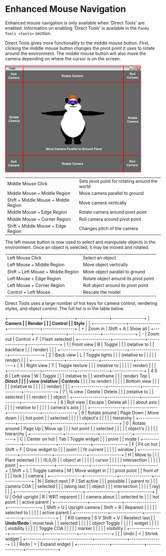 # Enhanced Mouse Navigation

Enhanced mouse navigation is only available when 'Direct Tools' are
enabled. Information on enabling 'Direct Tools' is available in the
`Panda Tools <tools>` section.

Direct Tools gives more functionality to the middle mouse button. First,
clicking the middle mouse button changes the pivot point it uses to
rotate around the environment. The middle mouse button will also move
the camera depending on where the cursor is on the screen.

![image][]

|                                      |                                                |
|--------------------------------------|------------------------------------------------|
| Middle Mouse Click                   | Sets pivot point for rotating around the world |
| Middle Mouse + Middle Region         | Move camera parallel to ground                 |
| Shift + Middle Mouse + Middle Region | Move camera vertically                         |
| Middle Mouse + Edge Region           | Rotate camera around pivot point               |
| Middle Mouse + Corner Region         | Roll camera around pivot point                 |
| Shift + Middle Mouse + Edge Region   | Changes pitch of the camera                    |

The left mouse button is now used to select and manipulate objects in
the environment. Once an object is selected, it may be moved and
rotated.

|                                    |                                      |
|------------------------------------|--------------------------------------|
| Left Mouse Click                   | Select an object                     |
| Left Mouse + Middle Region         | Move object vertically               |
| Shift + Left Mouse + Middle Region | Move object parallel to ground       |
| Left Mouse + Edge Region           | Rotate object around its pivot point |
| Left Mouse + Corner Region         | Roll object around its pivot point   |
| Control + Left Mouse               | Rescale the model                    |

Direct Tools uses a large number of hot keys for camera control,
rendering styles, and object control. The full list is in the table
below.

+----------------+----------------+----------------+----------------+
| **Camera       |                | **Render       |                |
| Control**      |                | Style**        |                |
+----------------+----------------+----------------+----------------+
| \+             | Zoom in        | Shift + A      | Show all       |
+----------------+----------------+----------------+----------------+
| \-             | Zoom out       | Control + F    | Flash selected |
+----------------+----------------+----------------+----------------+
| 1              | Front view     | B              | Toggle         |
|                | (relative to   |                | backface       |
|                | render)        |                |                |
+----------------+----------------+----------------+----------------+
| 2              | Back view      | L              | Toggle lights  |
|                | (relative to   |                |                |
|                | render)        |                |                |
+----------------+----------------+----------------+----------------+
| 3              | Right view     | T              | Toggle texture |
|                | (relative to   |                |                |
|                | render)        |                |                |
+----------------+----------------+----------------+----------------+
| 4 5 6          | Left view      | W              | Toggle         |
|                | (relative to   |                | wireframe      |
|                | render) Top    | **Direct       |                |
|                | view (relative | Controls**     |                |
|                | to render)     |                |                |
|                | Bottom view    |                |                |
|                | (relative to   |                |                |
|                | render)        |                |                |
+----------------+----------------+----------------+----------------+
| 7              | ¾ view         | Delete         | Delete         |
|                | (relative to   |                | selected       |
|                | render)        |                | object         |
+----------------+----------------+----------------+----------------+
| 8              | Roll view      | Escape         | Delete all     |
|                | about axis     |                |                |
|                | relative to    |                |                |
|                | camera\'s axis |                |                |
+----------------+----------------+----------------+----------------+
| 9              | Rotate around  | Page Down      | Move down      |
|                | hot point      |                | selected       |
|                |                |                | object\'s      |
|                |                |                | hierarchy      |
+----------------+----------------+----------------+----------------+
| 0              | Rotate around  | Page Up        | Move up        |
|                | hot point      |                | selected       |
|                |                |                | object\'s      |
|                |                |                | hierarchy      |
+----------------+----------------+----------------+----------------+
| C              | Center on hot  | Tab            | Toggle widget  |
|                | point          |                | mode           |
+----------------+----------------+----------------+----------------+
| F              | Fit on hot     | Shift + F      | Grow widget to |
|                | point          |                | fit current    |
|                |                |                | window         |
+----------------+----------------+----------------+----------------+
| H              | Move to        | I              | Plant selected |
|                | (0,0,0)        |                | object at      |
|                |                |                | cursor         |
|                |                |                | intersection   |
|                |                |                | point          |
+----------------+----------------+----------------+----------------+
| Shift + L      | Toggle camera  | M              | Move widget in |
|                | pivot point    |                | front of       |
|                | lock           |                | camera         |
+----------------+----------------+----------------+----------------+
| N              | Select next    | P              | Set active     |
|                | possible       |                | parent to      |
|                | camera COA     |                | selected       |
|                | (along last    |                | object         |
|                | intersection   |                |                |
|                | ray)           |                |                |
+----------------+----------------+----------------+----------------+
| U              | Orbit upright  | R              | WRT reparent   |
|                | camera about   |                | selected to    |
|                | hot point      |                | active parent  |
+----------------+----------------+----------------+----------------+
| Shift + U      | Upright camera | Shift + R      | Reparent       |
|                |                |                | selected to    |
|                |                |                | active parent  |
+----------------+----------------+----------------+----------------+
| \`             | Kill camera    | S V Shift + V  | Reselect last  |
| **Undo/Redo**  | move task      |                | selected       |
|                |                |                | object Toggle  |
|                |                |                | widget         |
|                |                |                | visibility     |
|                |                |                | Toggle COA     |
|                |                |                | marker         |
|                |                |                | visibility     |
+----------------+----------------+----------------+----------------+
| \[             | Undo           | \<             | Shrink widget  |
+----------------+----------------+----------------+----------------+
| \]             | Redo           | \>             | Expand widget  |
+----------------+----------------+----------------+----------------+


  [image]: doc/directtools2.jpg